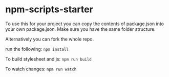 # npm-scripts-starter

To use this for your project you can copy the contents of package.json into your own package.json. Make sure you have the same folder structure.

Alternatively you can fork the whole repo.

run the following:
`npm install`

To build stylesheet and js:
`npm run build`

To watch changes:
`npm run watch`
